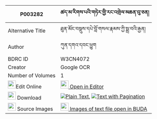 |P003282|ཚད་མ་རིགས་པའི་གཏེར་གྱི་རང་འགྲེལ་མཆན་བུ་ཅན། 
| --- | --- 
|Alternative Title |ཐུན་མོང་བསྡུས་དཔེ་བློ་གསལ་རྣམས་ཀྱི་སྨྲ་བའི་རྒྱན།
|Author| ཀུན་དགའ་དབང་ཕྱུག
|BDRC ID | W3CN4072
|Creator | Google OCR
|Number of Volumes| 1
|<img width="25" src="https://img.icons8.com/color/25/000000/edit-property.png">Edit Online| [<img width="25" src="https://avatars.githubusercontent.com/u/45091458?s=200&v=4"> Open in Editor](http://editor.openpecha.org/P003282)
|<img width="25" src="https://img.icons8.com/fluent/48/000000/download-2.png"/>  Download | [![](https://img.icons8.com/color/20/000000/txt.png)Plain Text](https://github.com/Openpecha/P003282/releases/download/v1/tsema_rikpa_i_ter_gyi_rangdrel_plain_P003282.zip), [![](https://img.icons8.com/color/20/000000/txt.png)Text with Pagination](https://github.com/Openpecha/P003282/releases/download/v1/tsema_rikpa_i_ter_gyi_rangdrel_pages_P003282.zip)
|<img width="25" src="https://img.icons8.com/plasticine/100/000000/pictures-folder.png"/>  Source Images | [<img width="25" src="https://library.bdrc.io/icons/BUDA-small.svg"> Images of text file open in BUDA](https://library.bdrc.io/show/bdr:W3CN4072)